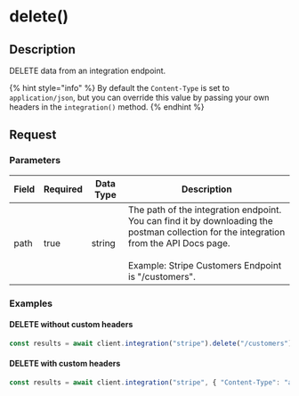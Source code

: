# delete()

## Description

DELETE data from an integration endpoint.

{% hint style="info" %}
By default the `Content-Type` is set to `application/json`, but you can override this value by passing your own headers in the `integration()` method.
{% endhint %}

## Request

### Parameters

<table><thead><tr><th>Field</th><th data-type="checkbox">Required</th><th>Data Type</th><th>Description</th></tr></thead><tbody><tr><td>path</td><td>true</td><td>string</td><td>The path of the integration endpoint. You can find it by downloading the postman collection for the integration from the API Docs page.<br><br>Example: Stripe Customers Endpoint is "/customers".</td></tr></tbody></table>

### Examples

#### DELETE without custom headers

```javascript
const results = await client.integration("stripe").delete("/customers");
```

#### DELETE with custom headers

```javascript
const results = await client.integration("stripe", { "Content-Type": "application/x-www-form-urlencoded" }).delete("/customers");
```
